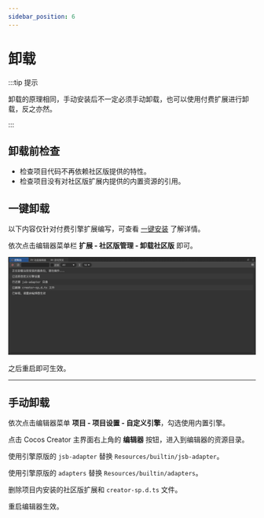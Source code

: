 ```yaml
---
sidebar_position: 6
---
```


# 卸载

:::tip 提示

卸载的原理相同，手动安装后不一定必须手动卸载，也可以使用付费扩展进行卸载，反之亦然。

:::

## 卸载前检查

- 检查项目代码不再依赖社区版提供的特性。
- 检查项目没有对社区版扩展内提供的内置资源的引用。

## 一键卸载

以下内容仅针对付费引擎扩展编写，可查看 [一键安装](./installation/installation-auto.md) 了解详情。

依次点击编辑器菜单栏 **扩展 - 社区版管理 - 卸载社区版** 即可。

![plugin-uninstall](./assets/plugin-uninstall.png)

之后重启即可生效。

---
## 手动卸载

依次点击编辑器菜单 **项目 - 项目设置 - 自定义引擎**，勾选使用内置引擎。

点击 Cocos Creator 主界面右上角的 **编辑器** 按钮，进入到编辑器的资源目录。

使用引擎原版的 `jsb-adapter` 替换 `Resources/builtin/jsb-adapter`。

使用引擎原版的 `adapters` 替换 `Resources/builtin/adapters`。

删除项目内安装的社区版扩展和 `creator-sp.d.ts` 文件。

重启编辑器生效。
